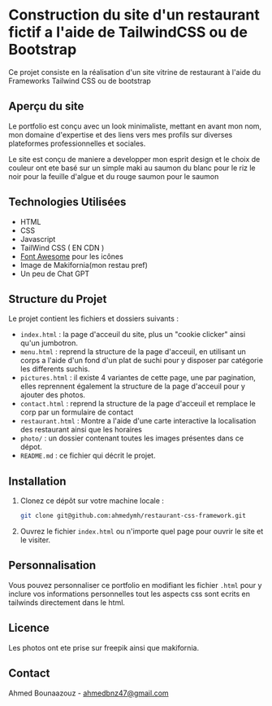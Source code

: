 # Construction du site d'un restaurant fictif a l'aide de TailwindCSS ou de Bootstrap

Ce projet consiste en la réalisation d'un site vitrine de restaurant à l'aide du Frameworks Tailwind CSS ou de bootstrap

## Aperçu du site

Le portfolio est conçu avec un look minimaliste, mettant en avant mon nom, mon domaine d'expertise et des liens vers mes profils sur diverses plateformes professionnelles et sociales.

Le site est conçu de maniere a developper mon esprit design et le choix de couleur ont ete basé sur un simple maki au saumon du blanc pour le riz le noir pour la feuille d'algue et du rouge saumon pour le saumon


## Technologies Utilisées

- HTML
- CSS
- Javascript
- TailWind CSS ( EN CDN )
- [Font Awesome](https://fontawesome.com/) pour les icônes
- Image de Makifornia(mon restau pref)
- Un peu de Chat GPT

## Structure du Projet

Le projet contient les fichiers et dossiers suivants :

- `index.html` : la page d'acceuil du site, plus un "cookie clicker" ainsi qu'un jumbotron.
- `menu.html` : reprend la structure de la page d'acceuil, en utilisant un corps a l'aide d'un fond d'un plat de suchi pour y disposer par catégorie les differents suchis.
- `pictures.html` : il existe 4 variantes de cette page, une par pagination, elles reprennent également la structure de la page d'acceuil pour y ajouter des photos.
- `contact.html` : reprend la structure de la page d'acceuil et remplace le corp par un formulaire de contact
- `restaurant.html` : Montre a l'aide d'une carte interactive la localisation des restaurant ainsi que les horaires 
- `photo/` : un dossier contenant  toutes les images présentes dans ce dépot.
- `README.md` : ce fichier qui décrit le projet.

## Installation

1. Clonez ce dépôt sur votre machine locale :
    ```bash
    git clone git@github.com:ahmedymh/restaurant-css-framework.git
    ```
2. Ouvrez le fichier `index.html` ou n'importe quel page pour ouvrir le site et le visiter.

## Personnalisation

Vous pouvez personnaliser ce portfolio en modifiant les fichier `.html` pour y inclure vos informations personnelles tout les aspects css sont ecrits en tailwinds directement dans le html.

## Licence

Les photos ont ete prise sur freepik ainsi que makifornia.

## Contact

Ahmed Bounaazouz - ahmedbnz47@gmail.com
